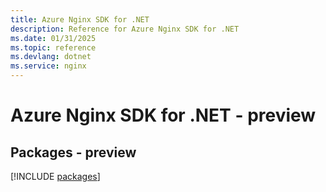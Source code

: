 ```yaml
---
title: Azure Nginx SDK for .NET
description: Reference for Azure Nginx SDK for .NET
ms.date: 01/31/2025
ms.topic: reference
ms.devlang: dotnet
ms.service: nginx
---
```

# Azure Nginx SDK for .NET - preview
## Packages - preview
[!INCLUDE [packages](nginx-index.md)]